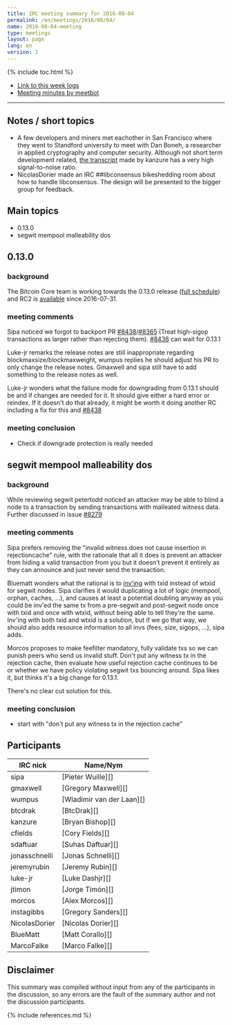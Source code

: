 ```yaml
---
title: IRC meeting summary for 2016-08-04
permalink: /en/meetings/2016/08/04/
name: 2016-08-04-meeting
type: meetings
layout: page
lang: en
version: 1
---
```

{% include toc.html %}
 
- [Link to this week logs](https://botbot.me/freenode/bitcoin-core-dev/2016-08-04/?msg=70789770&page=2)
- [Meeting minutes by meetbot](http://www.erisian.com.au/meetbot/bitcoin-core-dev/2016/bitcoin-core-dev.2016-08-04-19.00.html)
 
---
 
## Notes / short topics

- A few developers and miners met eachother in San Francisco where they went to Standford university to meet with Dan Boneh, a researcher in applied cryptography and computer security. Although not short term development related, [the transcript](http://diyhpl.us/wiki/transcripts/2016-july-bitcoin-developers-miners-meeting/dan-boneh/) made by kanzure has a very high signal-to-noise ratio. 
- NicolasDorier made an IRC ##libconsensus bikeshedding room about how to handle libconsensus. The design will be presented to the bigger group for feedback.

## Main topics
 
- 0.13.0
- segwit mempool malleability dos

## 0.13.0

### background
 
The Bitcoin Core team is working towards the 0.13.0 release ([full schedule](https://github.com/bitcoin/bitcoin/issues/7679)) and RC2 is [available](https://bitcoin.org/bin/bitcoin-core-0.13.0/test.rc2/) since 2016-07-31.

### meeting comments
 
Sipa noticed we forgot to backport PR [#8438][]/[#8365][] (Treat high-sigop transactions as larger rather than rejecting them). [#8438][] can wait for 0.13.1

Luke-jr remarks the release notes are still inappropriate regarding blockmaxsize/blockmaxweight, wumpus replies he should adjust his PR to only change the release notes. Gmaxwell and sipa still have to add something to the release notes as well.

Luke-jr wonders what the failure mode for downgrading from 0.13.1 should be and if changes are needed for it. It should give either a hard error or reindex. If it doesn't do that already, it might be worth it doing another RC including a fix for this and [#8438][]

### meeting conclusion

- Check if downgrade protection is really needed

## segwit mempool malleability dos

### background
 
While reviewing segwit petertodd noticed an attacker may be able to blind a node to a transaction by sending transactions with malleated witness data. Further discussed in issue [#8279](https://github.com/bitcoin/bitcoin/issues/8279)

### meeting comments
 
Sipa prefers removing the "invalid witness does not cause insertion in rejectioncache" rule, with the rationale that all it does is prevent an attacker from hiding a valid transaction from you but it doesn't prevent it entirely as they can announce and just never send the transaction.

Bluematt wonders what the rational is to [inv'ing](https://en.bitcoin.it/wiki/Protocol_documentation#inv) with txid instead of wtxid for segwit nodes. Sipa clarifies it would duplicating a lot of logic (mempool, orphan, caches, ...), and causes at least a potential doubling anyway as you could be inv'ed the same tx from a pre-segwit and post-segwit node once with txid and once with wtxid, without being able to tell they're the same. Inv'ing with both txid and wtxid is a solution, but if we go that way, we should also adds resource information to all invs (fees, size, sigops, ...), sipa adds.

Morcos proposes to make feefilter mandatory, fully validate txs so we can punish peers who send us invalid stuff. Don't put any witness tx in the rejection cache, then evaluate how useful rejection cache continues to be or whether we have policy violating segwit txs bouncing around. Sipa likes it, but thinks it's a big change for 0.13.1.

There's no clear cut solution for this.

### meeting conclusion

- start with "don't put any witness tx in the rejection cache"

## Participants
 
| IRC nick      | Name/Nym                  |
|---------------|---------------------------|
| sipa          | [Pieter Wuille][]         |
| gmaxwell      | [Gregory Maxwell][]       |
| wumpus        | [Wladimir van der Laan][] |
| btcdrak       | [BtcDrak][]               |
| kanzure       | [Bryan Bishop][]          |
| cfields       | [Cory Fields][]           |
| sdaftuar      | [Suhas Daftuar][]         |
| jonasschnelli | [Jonas Schnelli][]        |
| jeremyrubin   | [Jeremy Rubin][]          |
| luke-jr       | [Luke Dashjr][]           |
| jtimon        | [Jorge Timón][]           |
| morcos        | [Alex Morcos][]           |
| instagibbs    | [Gregory Sanders][]       |
| NicolasDorier | [Nicolas Dorier][]        |
| BlueMatt      | [Matt Corallo][]          |
| MarcoFalke    | [Marco Falke][]           |

## Disclaimer
 
This summary was compiled without input from any of the participants in the discussion, so any errors are the fault of the summary author and not the discussion participants.
 
[#8438]: https://github.com/bitcoin/bitcoin/pull/8438
[#8365]: https://github.com/bitcoin/bitcoin/pull/8365

{% include references.md %}
